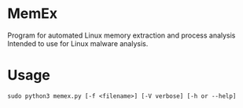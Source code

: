 # MemEx
Program for automated Linux memory extraction and process analysis
Intended to use for Linux malware analysis.

# Usage
```
sudo python3 memex.py [-f <filename>] [-V verbose] [-h or --help]
```
